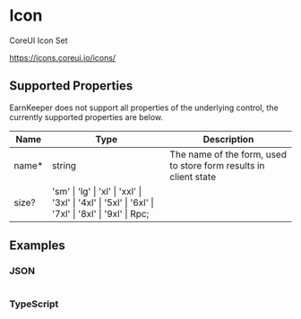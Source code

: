 # Icon

CoreUI Icon Set

<https://icons.coreui.io/icons/>

## Supported Properties

EarnKeeper does not support all properties of the underlying control, the currently supported properties are below.

| Name        | Type   | Description                                                      |
| ----------- | ------ | ---------------------------------------------------------------- |
| name\*      | string | The name of the form, used to store form results in client state |
| size?       | 'sm' \|   'lg' \| 'xl'  \|  'xxl'  \| '3xl'  \| '4xl'  \|  '5xl'   \|   '6xl'   \|  '7xl'  \|   '8xl'   \|   '9xl'  \|  Rpc; |  |


## Examples

### JSON

```json

```

### TypeScript

```javascript

```

